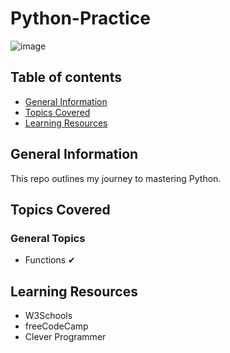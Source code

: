 # Python-Practice

![image](https://user-images.githubusercontent.com/55777067/135760222-551ac3fe-caef-4a75-a072-2edc6351d59a.png)

## Table of contents
* [General Information](#general-info)
* [Topics Covered](#topics-covered)
* [Learning Resources](#resources)


## General Information
This repo outlines my journey to mastering Python. 


## Topics Covered

### General Topics

- Functions ✔


## Learning Resources

- W3Schools
- freeCodeCamp
- Clever Programmer
